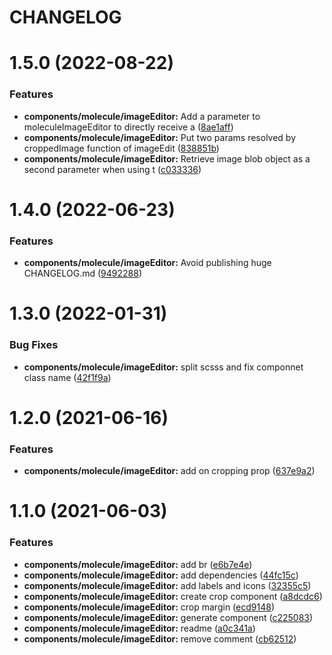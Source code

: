 # CHANGELOG

# 1.5.0 (2022-08-22)


### Features

* **components/molecule/imageEditor:** Add a parameter to moleculeImageEditor to directly receive a ([8ae1aff](https://github.com/SUI-Components/sui-components/commit/8ae1affa6e125892a60e9945ef96bbfb965fe49c))
* **components/molecule/imageEditor:** Put two params resolved by croppedImage function of imageEdit ([838851b](https://github.com/SUI-Components/sui-components/commit/838851ba80356fd029883593234d00ffb03367f1))
* **components/molecule/imageEditor:** Retrieve image blob object as a second parameter when using t ([c033336](https://github.com/SUI-Components/sui-components/commit/c03333689aa5f38fd18b3910dd8f07b6667a092d))



# 1.4.0 (2022-06-23)


### Features

* **components/molecule/imageEditor:** Avoid publishing huge CHANGELOG.md ([9492288](https://github.com/SUI-Components/sui-components/commit/94922880137c5bb848e9419d6ae7a14cafb516cc))



# 1.3.0 (2022-01-31)


### Bug Fixes

* **components/molecule/imageEditor:** split scsss and fix componnet class name ([42f1f9a](https://github.com/SUI-Components/sui-components/commit/42f1f9a1199db1b553224bb31ba2015e0ad99796))



# 1.2.0 (2021-06-16)


### Features

* **components/molecule/imageEditor:** add on cropping prop ([637e9a2](https://github.com/SUI-Components/sui-components/commit/637e9a2c06cd621058829b9396b9985e6e61b551))



# 1.1.0 (2021-06-03)


### Features

* **components/molecule/imageEditor:** add br ([e6b7e4e](https://github.com/SUI-Components/sui-components/commit/e6b7e4e96d6ad9194c984240f30c7c534044b0b8))
* **components/molecule/imageEditor:** add dependencies ([44fc15c](https://github.com/SUI-Components/sui-components/commit/44fc15c52b3b22cb64b22f18c033b2c85a751748))
* **components/molecule/imageEditor:** add labels and icons ([32355c5](https://github.com/SUI-Components/sui-components/commit/32355c575268e4f9b983ce95a406b3cf1497e5f1))
* **components/molecule/imageEditor:** create crop component ([a8dcdc6](https://github.com/SUI-Components/sui-components/commit/a8dcdc6a04e091ded3c6d209887270af57968a9c))
* **components/molecule/imageEditor:** crop margin ([ecd9148](https://github.com/SUI-Components/sui-components/commit/ecd91489b53166c549d322b7596b79f24a8d3dd0))
* **components/molecule/imageEditor:** generate component ([c225083](https://github.com/SUI-Components/sui-components/commit/c225083ed2036eb631094ea38cfe38e19a926bb6))
* **components/molecule/imageEditor:** readme ([a0c341a](https://github.com/SUI-Components/sui-components/commit/a0c341a67e5abdfc91099cd6f5d95ddfe77802d4))
* **components/molecule/imageEditor:** remove comment ([cb62512](https://github.com/SUI-Components/sui-components/commit/cb62512505132fc9aea597bceb1a974019fbea8c))



